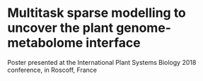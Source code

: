 # Multitask sparse modelling to uncover the plant genome-metabolome interface

Poster presented at the International Plant Systems Biology 2018 conference, in Roscoff, France
